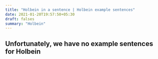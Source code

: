 ```yaml
---
title: "Holbein in a sentence | Holbein example sentences"
date: 2021-01-20T19:57:50+05:30
draft: falses
summary: "Holbein"
---
```

## Unfortunately, we have no example sentences for Holbein                 
